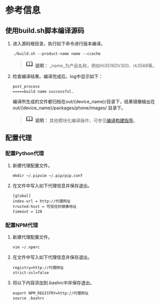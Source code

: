 # 参考信息


## 使用build.sh脚本编译源码

1. 进入源码根目录，执行如下命令进行版本编译。
     
   ```
   ./build.sh --product-name name --ccache
   ```

   > ![icon-note.gif](public_sys-resources/icon-note.gif) **说明：**
   > _name_为产品名称，例如Hi3516DV300、rk3568等。

2. 检查编译结果。编译完成后，log中显示如下：
     
   ```
   post_process
   =====build name successful.
   ```

     编译所生成的文件都归档在out/{device_name}/目录下，结果镜像输出在out/{device_name}/packages/phone/images/ 目录下。
   > ![icon-note.gif](public_sys-resources/icon-note.gif) **说明：**
   > 其他模块化编译操作，可参见[编译构建指导](../subsystems/subsys-build-mini-lite.md)。


## 配置代理


### 配置Python代理

1. 新建代理配置文件。
     
   ```
   mkdir ~/.pipvim ~/.pip/pip.conf
   ```

2. 在文件中写入如下代理信息并保存退出。
     
   ```
   [global]
   index-url = http://代理网址
   trusted-host = 可信任的镜像地址
   timeout = 120
   ```


### 配置NPM代理

1. 新建代理配置文件。
     
   ```
   vim ~/.npmrc
   ```

2. 在文件中写入如下代理信息并保存退出。
     
   ```
   registry=http://代理网址
   strict-ssl=false
   ```

3. 将以下内容添加到.bashrc中并保存退出。
     
   ```
   export NPM_REGISTRY=http://代理网址
   source .bashrc
   ```
